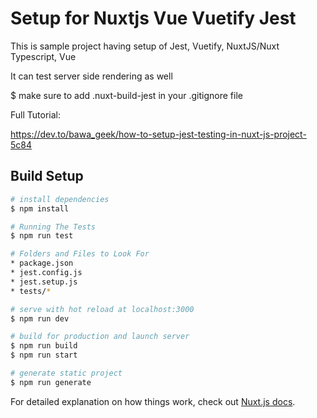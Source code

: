 # Setup for Nuxtjs Vue Vuetify Jest

This is sample project having setup of Jest, Vuetify, NuxtJS/Nuxt Typescript, Vue

It can test server side rendering as well

\$ make sure to add .nuxt-build-jest in your .gitignore file

Full Tutorial:
 
https://dev.to/bawa_geek/how-to-setup-jest-testing-in-nuxt-js-project-5c84

## Build Setup

```bash
# install dependencies
$ npm install

# Running The Tests
$ npm run test

# Folders and Files to Look For
* package.json
* jest.config.js
* jest.setup.js
* tests/*

# serve with hot reload at localhost:3000
$ npm run dev

# build for production and launch server
$ npm run build
$ npm run start

# generate static project
$ npm run generate
```

For detailed explanation on how things work, check out [Nuxt.js docs](https://nuxtjs.org).
